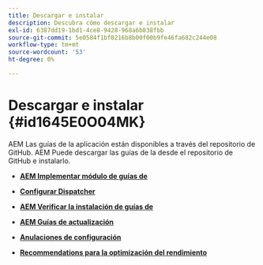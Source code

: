 ```yaml
---
title: Descargar e instalar
description: Descubra cómo descargar e instalar
exl-id: 6387dd19-1bd1-4ce8-9428-968a6b838fbb
source-git-commit: 5e0584f1bf0216b8b00f00b9fe46fa682c244e08
workflow-type: tm+mt
source-wordcount: '53'
ht-degree: 0%

---
```


# Descargar e instalar {#id1645E0O04MK}

AEM Las guías de la aplicación están disponibles a través del repositorio de GitHub. AEM Puede descargar las guías de la desde el repositorio de GitHub e instalarlo.

- **[AEM Implementar módulo de guías de](download-install-dxml-first-time.md)**

- **[Configurar Dispatcher](download-install-configure-dispatcher.md)**

- **[AEM Verificar la instalación de guías de](download-install-verify-dxml-installation.md)**

- **[AEM Guías de actualización](download-install-upgrade-dxml.md)**

- **[Anulaciones de configuración](download-install-additional-config-override.md)**

- **[Recommendations para la optimización del rendimiento](download-install-recommend-perf-optimiz.md)**
